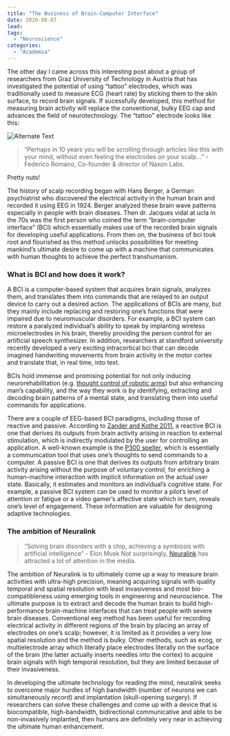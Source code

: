 ```yaml
---
title: "The Business of Brain-Computer Interface"
date: 2020-08-07
lead:
tags:
  - "Neuroscience"
categories:
  - "Academia"
---
```


The other day I came across this interesting post about a group of researchers from Graz University of Technology in Austria that has investigated the potential of using “tattoo” electrodes, which was traditionally used to measure ECG (heart rate) by sticking them to the skin surface, to record brain signals. If sucessfully developed, this method for measuring brain activity will replace the conventional, bulky EEG cap and advances the field of neurotechnology. The “tattoo” electrode looks like this:

![Alternate Text](/img/naxon-2.jpg)

> “Perhaps in 10 years you will be scrolling through articles like this with your mind, without even feeling the electrodes on your scalp…” - Federico Romano, Co-founder & director of Naxon Labs.

Pretty nuts!

The history of scalp recording began with Hans Berger, a German psychiatrist who discovered the electrical activity in the human brain and recorded it using EEG in 1924. Berger analyzed these brain wave patterns especially in people with brain diseases. Then dr. Jacques vidal at ucla in the 70s was the first person who coined the term “brain-computer interface” (BCI) which essentially makes use of the recorded brain signals for developing useful applications. From then on, the business of bci took root and flourished as this method unlocks possibilities for meeting mankind’s ultimate desire to come up with a machine that communicates with human thoughts to achieve the perfect transhumanism.

### What is BCI and how does it work?

A BCI is a computer-based system that acquires brain signals, analyzes them, and translates them into commands that are relayed to an output device to carry out a desired action. The applications of BCIs are many, but they mainly include replacing and restoring one’s functions that were impaired due to neuromuscular disorders. For example, a BCI system can restore a paralyzed individual’s ability to speak by implanting wireless microelectrodes in his brain, thereby providing the person control for an artificial speech synthesizer. In addition, researchers at standford university recently developed a very exciting intracortical bci that can decode imagined handwriting movements from brain activity in the motor cortex and translate that, in real time, into text.

BCIs hold immense and promising potential for not only inducing neurorehabilitation (e.g. [thought control of robotic arms]) but also enhancing man’s capability, and the way they work is by identifying, extracting and decoding brain patterns of a mental state, and translating them into useful commands for applications.

There are a couple of EEG-based BCI paradigms, including those of reactive and passive. According to [Zander and Kothe 2011], a reactive BCI is one that derives its outputs from brain activity arising in reaction to external stimulation, which is indirectly modulated by the user for controlling an application. A well-known example is the [P300 speller], which is essentially a communication tool that uses one’s thoughts to send commands to a computer. A passive BCI is one that derives its outputs from arbitrary brain activity arising without the purpose of voluntary control, for enriching a human-machine interaction with implicit information on the actual user state. Basically, it estimates and monitors an individual’s cognitive state. For example, a passive BCI system can be used to monitor a pilot’s level of attention or fatigue or a video gamer’s affective state which in turn, reveals one’s level of engagement. These information are valuable for designing adaptive technologies.

### The ambition of Neuralink

> “Solving brain disorders with a chip, achieving a symbiosis with artificial intelligence” - Elon Musk
Not surprisingly, [Neuralink] has attracted a lot of attention in the media.

[Zander and Kothe 2011]: https://www.researchgate.net/publication/50850896_Towards_passive_Brain-Computer_interfaces_applying_Brain-Computer_interface_technology_to_human-machine_systems_in_general
[P300 speller]: https://ieeexplore.ieee.org/document/1454155
[thought control of robotic arms]: https://www.youtube.com/watch?v=QRt8QCx3BCo&ab_channel=NIHNINDS
[Neuralink]: https://slate.com/technology/2019/08/elon-musk-neuralink-facebook-brain-computer-interface-fda.html

The ambition of Neuralink is to ultimately come up a way to measure brain activities with ultra-high precision, meaning acquiring signals with quality temporal and spatial resolution with least invasiveness and most bio-compatibleness using emerging tools in engineering and neuroscience. The ultimate purpose is to extract and decode the human brain to build high-performance brain-machine interfaces that can treat people with severe brain diseases. Conventional eeg method has been useful for recording electrical activity in different regions of the brain by placing an array of electrodes on one’s scalp; however, it is limited as it provides a very low spatial resolution and the method is bulky. Other methods, such as ecog, or multielectrode array which literally place electrodes literally on the surface of the brain (the latter actually inserts needles into the cortex) to acquire brain signals with high temporal resolution, but they are limited because of their invasiveness.

In developing the ultimate technology for reading the mind, neuralink seeks to overcome major hurdles of high bandwidth (number of neurons we can simultaneously record) and implantation (skull-opening surgery). If researchers can solve these challenges and come up with a device that is biocompatible, high-bandwidth, bidirectional communicative and able to be non-invasively implanted, then humans are definitely very near in achieving the ultimate human enhancement.